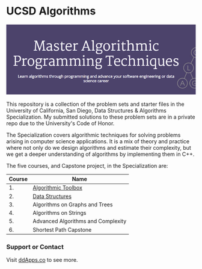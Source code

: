 # UCSD Algorithms
![](art/Specialization-Header.png?raw=true)

This repository is a collection of the problem sets and starter files in the University of California, San Diego, Data Structures &amp; Algorithms Specialization. My submitted solutions to these problem sets are in a private repo due to the University's Code of Honor.

The Specialization covers algorithmic techniques for solving problems arising in computer science applications. It is a mix of theory and practice where not only do we design algorithms and estimate their complexity, but we get a deeper understanding of algorithms by implementing them in C++.

The five courses, and Capstone project, in the Specialization are:

Course  | Name
------------- | -------------
1. | [Algorithmic Toolbox](1_algorithmic-toolbox)
2. | [Data Structures](2_data-structures)
3. | Algorithms on Graphs and Trees
4. | Algorithms on Strings
5. | Advanced Algorithms and Complexity
6. | Shortest Path Capstone

### Support or Contact
Visit [ddApps.co](http://ddapps.co) to see more.
